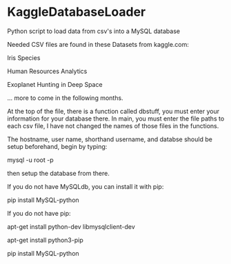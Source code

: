 # KaggleDatabaseLoader
Python script to load data from csv's into a MySQL database

Needed CSV files are found in these Datasets from kaggle.com:

Iris Species

Human Resources Analytics

Exoplanet Hunting in Deep Space

... more to come in the following months.

At the top of the file, there is a function called dbstuff, you must enter your information for your database there.
In main, you must enter the file paths to each csv file, I have not changed the names of those files in the functions.

The hostname, user name, shorthand username, and databse should be setup beforehand, begin by typing:

mysql -u root -p

then setup the database from there.

If you do not have MySQLdb, you can install it with pip:

pip install MySQL-python

If you do not have pip:

apt-get install python-dev libmysqlclient-dev

apt-get install python3-pip

pip install MySQL-python
